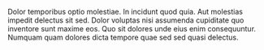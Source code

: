 Dolor temporibus optio molestiae. In incidunt quod quia. Aut molestias impedit delectus sit sed. Dolor voluptas nisi assumenda cupiditate quo inventore sunt maxime eos. Quo sit dolores unde eius enim consequuntur. Numquam quam dolores dicta tempore quae sed sed quasi delectus.